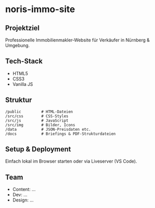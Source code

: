 # noris-immo-site

## Projektziel
Professionelle Immobilienmakler-Website für Verkäufer in Nürnberg & Umgebung.

## Tech-Stack
- HTML5
- CSS3
- Vanilla JS

## Struktur
```
/public         # HTML-Dateien
/src/css        # CSS-Styles
/src/js         # JavaScript
/src/img        # Bilder, Icons
/data           # JSON-Preisdaten etc.
/docs           # Briefings & PDF-Strukturdateien
```

## Setup & Deployment
Einfach lokal im Browser starten oder via Liveserver (VS Code).

## Team
- Content: ...
- Dev: ...
- Design: ...
